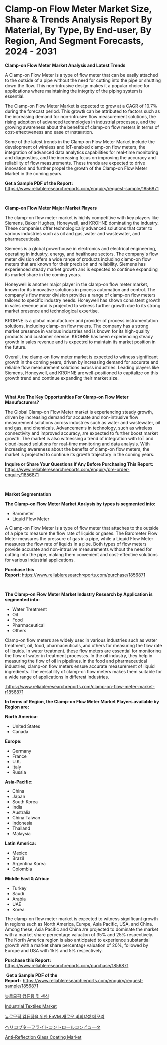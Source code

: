 <p><h1>Clamp-on Flow Meter Market Size, Share & Trends Analysis Report By Material, By Type, By End-user, By Region, And Segment Forecasts, 2024 - 2031</h1></p><p><strong>Clamp-on Flow Meter Market Analysis and Latest Trends</strong></p>
<p><p>A Clamp-on Flow Meter is a type of flow meter that can be easily attached to the outside of a pipe without the need for cutting into the pipe or shutting down the flow. This non-intrusive design makes it a popular choice for applications where maintaining the integrity of the piping system is essential.</p><p>The Clamp-on Flow Meter Market is expected to grow at a CAGR of 10.7% during the forecast period. This growth can be attributed to factors such as the increasing demand for non-intrusive flow measurement solutions, the rising adoption of advanced technologies in industrial processes, and the growing awareness about the benefits of clamp-on flow meters in terms of cost-effectiveness and ease of installation.</p><p>Some of the latest trends in the Clamp-on Flow Meter Market include the development of wireless and IoT-enabled clamp-on flow meters, the integration of advanced data analytics capabilities for real-time monitoring and diagnostics, and the increasing focus on improving the accuracy and reliability of flow measurements. These trends are expected to drive innovation and further propel the growth of the Clamp-on Flow Meter Market in the coming years.</p></p>
<p><strong>Get a Sample PDF of the Report:&nbsp;</strong> <a href="https://www.reliableresearchreports.com/enquiry/request-sample/1856871">https://www.reliableresearchreports.com/enquiry/request-sample/1856871</a></p>
<p>&nbsp;</p>
<p><strong>Clamp-on Flow Meter Major Market Players</strong></p>
<p><p>The clamp-on flow meter market is highly competitive with key players like Siemens, Baker Hughes, Honeywell, and KROHNE dominating the industry. These companies offer technologically advanced solutions that cater to various industries such as oil and gas, water and wastewater, and pharmaceuticals.</p><p>Siemens is a global powerhouse in electronics and electrical engineering, operating in industry, energy, and healthcare sectors. The company's flow meter division offers a wide range of products including clamp-on flow meters that are known for their precision and reliability. Siemens has experienced steady market growth and is expected to continue expanding its market share in the coming years.</p><p>Honeywell is another major player in the clamp-on flow meter market, known for its innovative solutions in process automation and control. The company's flow meter division provides a range of clamp-on flow meters tailored to specific industry needs. Honeywell has shown consistent growth in sales revenue and is projected to witness further growth due to its strong market presence and technological expertise.</p><p>KROHNE is a global manufacturer and provider of process instrumentation solutions, including clamp-on flow meters. The company has a strong market presence in various industries and is known for its high-quality products and customer service. KROHNE has been experiencing steady growth in sales revenue and is expected to maintain its market position in the future.</p><p>Overall, the clamp-on flow meter market is expected to witness significant growth in the coming years, driven by increasing demand for accurate and reliable flow measurement solutions across industries. Leading players like Siemens, Honeywell, and KROHNE are well-positioned to capitalize on this growth trend and continue expanding their market size.</p></p>
<p>&nbsp;</p>
<p><strong>What Are The Key Opportunities For Clamp-on Flow Meter Manufacturers?</strong></p>
<p><p>The Global Clamp-on Flow Meter market is experiencing steady growth, driven by increasing demand for accurate and non-intrusive flow measurement solutions across industries such as water and wastewater, oil and gas, and chemicals. Advancements in technology, such as wireless connectivity and improved accuracy, are expected to further boost market growth. The market is also witnessing a trend of integration with IoT and cloud-based solutions for real-time monitoring and data analysis. With increasing awareness about the benefits of clamp-on flow meters, the market is projected to continue its growth trajectory in the coming years.</p></p>
<p><strong>Inquire or Share Your Questions If Any Before Purchasing This Report:</strong> <a href="https://www.reliableresearchreports.com/enquiry/pre-order-enquiry/1856871">https://www.reliableresearchreports.com/enquiry/pre-order-enquiry/1856871</a></p>
<p>&nbsp;</p>
<p><strong>Market Segmentation</strong></p>
<p><strong>The Clamp-on Flow Meter Market Analysis by types is segmented into:</strong></p>
<p><ul><li>Barometer</li><li>Liquid Flow Meter</li></ul></p>
<p><p>A Clamp-on Flow Meter is a type of flow meter that attaches to the outside of a pipe to measure the flow rate of liquids or gases. The Barometer Flow Meter measures the pressure of gas in a pipe, while a Liquid Flow Meter measures the flow rate of liquids in a pipe. Both types of flow meters provide accurate and non-intrusive measurements without the need for cutting into the pipe, making them convenient and cost-effective solutions for various industrial applications.</p></p>
<p><strong>Purchase this Report:&nbsp;</strong><a href="https://www.reliableresearchreports.com/purchase/1856871">https://www.reliableresearchreports.com/purchase/1856871</a></p>
<p>&nbsp;</p>
<p><strong>The Clamp-on Flow Meter Market Industry Research by Application is segmented into:</strong></p>
<p><ul><li>Water Treatment</li><li>Oil</li><li>Food</li><li>Pharmaceutical</li><li>Others</li></ul></p>
<p><p>Clamp-on flow meters are widely used in various industries such as water treatment, oil, food, pharmaceuticals, and others for measuring the flow rate of liquids. In water treatment, these flow meters are essential for monitoring the flow of water in treatment processes. In the oil industry, they help in measuring the flow of oil in pipelines. In the food and pharmaceutical industries, clamp-on flow meters ensure accurate measurement of liquid ingredients. The versatility of clamp-on flow meters makes them suitable for a wide range of applications in different industries.</p></p>
<p><a href="https://www.reliableresearchreports.com/clamp-on-flow-meter-market-r1856871">&nbsp;https://www.reliableresearchreports.com/clamp-on-flow-meter-market-r1856871</a></p>
<p><strong>In terms of Region, the Clamp-on Flow Meter Market Players available by Region are:</strong></p>
<p>
    <p> <strong> North America: </strong>
        <ul>
            <li>United States</li>
            <li>Canada</li>
        </ul>
        </p> 
    <p> <strong> Europe: </strong>
        <ul>
            <li>Germany</li>
            <li>France</li>
            <li>U.K.</li>
            <li>Italy</li>
            <li>Russia</li>
        </ul>
        </p> 
    <p> <strong> Asia-Pacific: </strong>
        <ul>
            <li>China</li>
            <li>Japan</li>
            <li>South Korea</li>
            <li>India</li>
            <li>Australia</li>
            <li>China Taiwan</li>
            <li>Indonesia</li>
            <li>Thailand</li>
            <li>Malaysia</li>
        </ul>
        </p> 
    <p> <strong> Latin America: </strong>
        <ul>
            <li>Mexico</li>
            <li>Brazil</li>
            <li>Argentina Korea</li>
            <li>Colombia</li>
        </ul>
        </p> 
    <p> <strong> Middle East & Africa: </strong>
        <ul>
            <li>Turkey</li>
            <li>Saudi</li>
            <li>Arabia</li>
            <li>UAE</li>
            <li>Korea</li>
        </ul>
    </p>
    </p>
<p><p>The clamp-on flow meter market is expected to witness significant growth in regions such as North America, Europe, Asia Pacific, USA, and China. Among these, Asia Pacific and China are projected to dominate the market with a market share percentage valuation of 35% and 25% respectively. The North America region is also anticipated to experience substantial growth with a market share percentage valuation of 20%, followed by Europe and USA with 15% and 5% respectively.</p></p>
<p><strong>Purchase this Report: </strong><a href="https://www.reliableresearchreports.com/purchase/1856871">https://www.reliableresearchreports.com/purchase/1856871</a></p>
<p>&nbsp;<strong>Get a Sample PDF of the Report:&nbsp;&nbsp;</strong><a href="https://www.reliableresearchreports.com/enquiry/request-sample/1856871">https://www.reliableresearchreports.com/enquiry/request-sample/1856871</a></p>
<p><strong></strong></p>
<p><p><a href="https://github.com/Elenrrera7685/Market-Research-Report-List-2/blob/main/1514343122417.md">뉴로모픽 컴퓨팅 및 센싱</a></p><p><a href="https://github.com/myacatherineblakecaczo9vcsw/Market-Research-Report-List-3/blob/main/industrial-textiles-market.md">Industrial Textiles Market</a></p><p><a href="https://github.com/sammyUltyylrich9067856/Market-Research-Report-List-2/blob/main/8447811122418.md">뉴로모픽 컴퓨팅을 위한 EnVM 새로운 비휘발성 메모리</a></p><p><a href="https://github.com/avwofrml53535/Market-Research-Report-List-2/blob/main/3096362123525.md">ヘリコプターフライトコントロールコンピュータ</a></p><p><a href="https://github.com/irfadac/Market-Research-Report-List-3/blob/main/anti-reflection-glass-coating-market.md">Anti-Reflection Glass Coating Market</a></p></p>